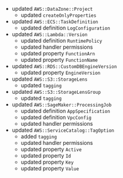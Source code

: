 - updated `AWS::DataZone::Project`
  - updated `createOnlyProperties`
- updated `AWS::ECS::TaskDefinition`
  - updated definition `LogConfiguration`
- updated `AWS::Lambda::Version`
  - updated definition `RuntimePolicy`
  - updated handler permissions
  - updated property `FunctionArn`
  - updated property `FunctionName`
- updated `AWS::RDS::CustomDBEngineVersion`
  - updated property `EngineVersion`
- updated `AWS::S3::StorageLens`
  - updated `tagging`
- updated `AWS::S3::StorageLensGroup`
  - updated `tagging`
- updated `AWS::SageMaker::ProcessingJob`
  - updated definition `AppSpecification`
  - updated definition `VpcConfig`
  - updated handler permissions
- updated `AWS::ServiceCatalog::TagOption`
  - added `tagging`
  - updated handler permissions
  - updated property `Active`
  - updated property `Id`
  - updated property `Key`
  - updated property `Value`

